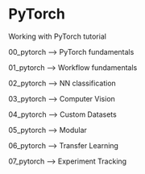 # PyTorch
Working with PyTorch tutorial

00_pytorch --> PyTorch fundamentals 

01_pytorch --> Workflow fundamentals

02_pytorch --> NN classification

03_pytorch --> Computer Vision

04_pytorch --> Custom Datasets

05_pytorch --> Modular 

06_pytorch --> Transfer Learning 

07_pytorch --> Experiment Tracking
